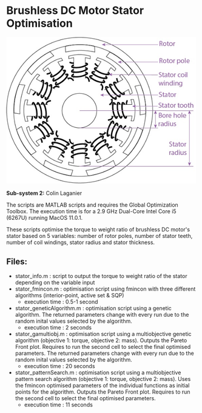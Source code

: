 # Brushless DC Motor Stator Optimisation

<img src="./Images/stator.jpg" width="500">

**Sub-system 2:** Colin Laganier

The scripts are MATLAB scripts and requires the Global Optimization Toolbox. The execution time is for a 2.9 GHz Dual-Core Intel Core i5 (6267U) running MacOS 11.0.1.

These scripts optimise the torque to weight ratio of brushless DC motor's stator based on 5 variables: number of rotor poles, number of stator teeth, number of coil windings, stator radius and stator thickness.

## Files:

- stator_info.m : script to output the torque to weight ratio of the stator depending on the variable input
- stator_fmincon.m : optimisation script using fmincon with three different algorithms (interior-point, active set & SQP)
  - execution time : 0.5-1 second
- stator_geneticAlgorithm.m : optimisation script using a genetic algorithm. The returned parameters change with every run due to the random inital values selected by the algorithm.
  - execution time : 2 seconds
- stator_gamultiobj.m : optimisation script using a multiobjective genetic algorithm (objective 1: torque, objective 2: mass). Outputs the Pareto Front plot. Requires to run the second cell to select the final optimised parameters. The returned parameters change with every run due to the random inital values selected by the algorithm.
  - execution time : 20 seconds
- stator_patternSearch.m : optimisation script using a multiobjective pattern search algorithm (objective 1: torque, objective 2: mass). Uses the fmincon optimised parameters of the individual functions as initial points for the algorithm. Outputs the Pareto Front plot. Requires to run the second cell to select the final optimised parameters.
  - execution time : 11 seconds
